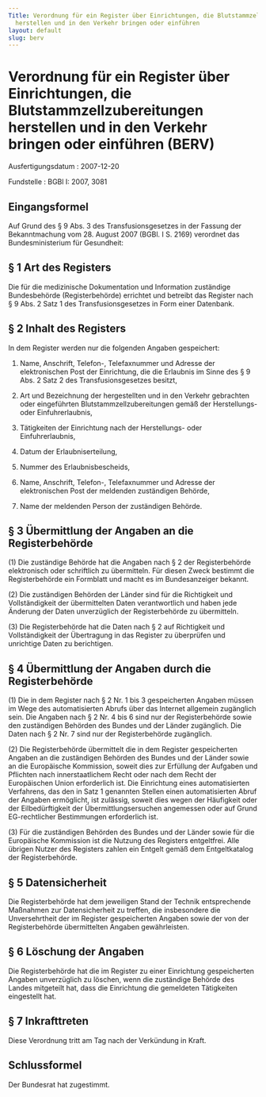 ```yaml
---
Title: Verordnung für ein Register über Einrichtungen, die Blutstammzellzubereitungen
  herstellen und in den Verkehr bringen oder einführen
layout: default
slug: berv
---
```


# Verordnung für ein Register über Einrichtungen, die Blutstammzellzubereitungen herstellen und in den Verkehr bringen oder einführen (BERV)

Ausfertigungsdatum
:   2007-12-20

Fundstelle
:   BGBl I: 2007, 3081


## Eingangsformel

Auf Grund des § 9 Abs. 3 des Transfusionsgesetzes in der Fassung der
Bekanntmachung vom 28. August 2007 (BGBl. I S. 2169) verordnet das
Bundesministerium für Gesundheit:


## § 1 Art des Registers

Die für die medizinische Dokumentation und Information zuständige
Bundesbehörde (Registerbehörde) errichtet und betreibt das Register
nach § 9 Abs. 2 Satz 1 des Transfusionsgesetzes in Form einer
Datenbank.


## § 2 Inhalt des Registers

In dem Register werden nur die folgenden Angaben gespeichert:

1.  Name, Anschrift, Telefon-, Telefaxnummer und Adresse der
    elektronischen Post der Einrichtung, die die Erlaubnis im Sinne des §
    9 Abs. 2 Satz 2 des Transfusionsgesetzes besitzt,


2.  Art und Bezeichnung der hergestellten und in den Verkehr gebrachten
    oder eingeführten Blutstammzellzubereitungen gemäß der Herstellungs-
    oder Einfuhrerlaubnis,


3.  Tätigkeiten der Einrichtung nach der Herstellungs- oder
    Einfuhrerlaubnis,


4.  Datum der Erlaubniserteilung,


5.  Nummer des Erlaubnisbescheids,


6.  Name, Anschrift, Telefon-, Telefaxnummer und Adresse der
    elektronischen Post der meldenden zuständigen Behörde,


7.  Name der meldenden Person der zuständigen Behörde.





## § 3 Übermittlung der Angaben an die Registerbehörde

(1) Die zuständige Behörde hat die Angaben nach § 2 der
Registerbehörde elektronisch oder schriftlich zu übermitteln. Für
diesen Zweck bestimmt die Registerbehörde ein Formblatt und macht es
im Bundesanzeiger bekannt.

(2) Die zuständigen Behörden der Länder sind für die Richtigkeit und
Vollständigkeit der übermittelten Daten verantwortlich und haben jede
Änderung der Daten unverzüglich der Registerbehörde zu übermitteln.

(3) Die Registerbehörde hat die Daten nach § 2 auf Richtigkeit und
Vollständigkeit der Übertragung in das Register zu überprüfen und
unrichtige Daten zu berichtigen.


## § 4 Übermittlung der Angaben durch die Registerbehörde

(1) Die in dem Register nach § 2 Nr. 1 bis 3 gespeicherten Angaben
müssen im Wege des automatisierten Abrufs über das Internet allgemein
zugänglich sein. Die Angaben nach § 2 Nr. 4 bis 6 sind nur der
Registerbehörde sowie den zuständigen Behörden des Bundes und der
Länder zugänglich. Die Daten nach § 2 Nr. 7 sind nur der
Registerbehörde zugänglich.

(2) Die Registerbehörde übermittelt die in dem Register gespeicherten
Angaben an die zuständigen Behörden des Bundes und der Länder sowie an
die Europäische Kommission, soweit dies zur Erfüllung der Aufgaben und
Pflichten nach innerstaatlichem Recht oder nach dem Recht der
Europäischen Union erforderlich ist. Die Einrichtung eines
automatisierten Verfahrens, das den in Satz 1 genannten Stellen einen
automatisierten Abruf der Angaben ermöglicht, ist zulässig, soweit
dies wegen der Häufigkeit oder der Eilbedürftigkeit der
Übermittlungsersuchen angemessen oder auf Grund EG-rechtlicher
Bestimmungen erforderlich ist.

(3) Für die zuständigen Behörden des Bundes und der Länder sowie für
die Europäische Kommission ist die Nutzung des Registers entgeltfrei.
Alle übrigen Nutzer des Registers zahlen ein Entgelt gemäß dem
Entgeltkatalog der Registerbehörde.


## § 5 Datensicherheit

Die Registerbehörde hat dem jeweiligen Stand der Technik entsprechende
Maßnahmen zur Datensicherheit zu treffen, die insbesondere die
Unversehrtheit der im Register gespeicherten Angaben sowie der von der
Registerbehörde übermittelten Angaben gewährleisten.


## § 6 Löschung der Angaben

Die Registerbehörde hat die im Register zu einer Einrichtung
gespeicherten Angaben unverzüglich zu löschen, wenn die zuständige
Behörde des Landes mitgeteilt hat, dass die Einrichtung die gemeldeten
Tätigkeiten eingestellt hat.


## § 7 Inkrafttreten

Diese Verordnung tritt am Tag nach der Verkündung in Kraft.


## Schlussformel

Der Bundesrat hat zugestimmt.

